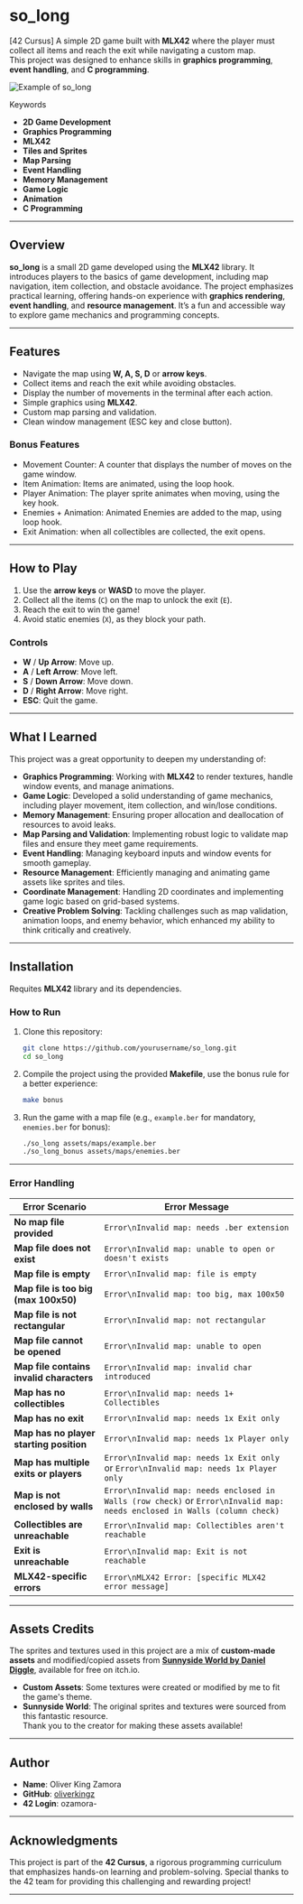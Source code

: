 # so_long  
[42 Cursus] A simple 2D game built with **MLX42** where the player must collect all items and reach the exit while navigating a custom map.  
This project was designed to enhance skills in **graphics programming**, **event handling**, and **C programming**.

![Example of so_long](assets/images/so_long_bonus.gif)

Keywords  
- **2D Game Development**  
- **Graphics Programming**  
- **MLX42**  
- **Tiles and Sprites**  
- **Map Parsing**  
- **Event Handling**  
- **Memory Management**  
- **Game Logic**  
- **Animation**  
- **C Programming**  

---

## Overview  
**so_long** is a small 2D game developed using the **MLX42** library. It introduces players to the basics of game development, including map navigation, item collection, and obstacle avoidance. The project emphasizes practical learning, offering hands-on experience with **graphics rendering**, **event handling**, and **resource management**. It’s a fun and accessible way to explore game mechanics and programming concepts.  

---

## Features  
- Navigate the map using **W, A, S, D** or **arrow keys**.  
- Collect items and reach the exit while avoiding obstacles.  
- Display the number of movements in the terminal after each action.  
- Simple graphics using **MLX42**.  
- Custom map parsing and validation.  
- Clean window management (ESC key and close button).  

### Bonus Features
- Movement Counter: A counter that displays the number of moves on the game window.
- Item Animation: Items are animated, using the loop hook.
- Player Animation: The player sprite animates when moving, using the key hook.
- Enemies + Animation: Animated Enemies are added to the map, using loop hook. 
- Exit Animation: when all collectibles are collected, the exit opens. 

---

## How to Play

1. Use the **arrow keys** or **WASD** to move the player.
2. Collect all the items (`C`) on the map to unlock the exit (`E`).
3. Reach the exit to win the game!
4. Avoid static enemies (`X`), as they block your path.

### Controls

- **W** / **Up Arrow**: Move up.
- **A** / **Left Arrow**: Move left.
- **S** / **Down Arrow**: Move down.
- **D** / **Right Arrow**: Move right.
- **ESC**: Quit the game.

---

## What I Learned  
This project was a great opportunity to deepen my understanding of:  
- **Graphics Programming**: Working with **MLX42** to render textures, handle window events, and manage animations.  
- **Game Logic**: Developed a solid understanding of game mechanics, including player movement, item collection, and win/lose conditions.  
- **Memory Management**: Ensuring proper allocation and deallocation of resources to avoid leaks.  
- **Map Parsing and Validation**: Implementing robust logic to validate map files and ensure they meet game requirements.  
- **Event Handling**: Managing keyboard inputs and window events for smooth gameplay.  
- **Resource Management**: Efficiently managing and animating game assets like sprites and tiles.  
- **Coordinate Management**: Handling 2D coordinates and implementing game logic based on grid-based systems.  
- **Creative Problem Solving**: Tackling challenges such as map validation, animation loops, and enemy behavior, which enhanced my ability to think critically and creatively.  

---

## Installation  
Requites **MLX42** library and its dependencies.  

### How to Run  
1. Clone this repository:  
   ```bash  
   git clone https://github.com/yourusername/so_long.git  
   cd so_long  
   ```  

2. Compile the project using the provided **Makefile**, use the bonus rule for a better experience:  
   ```bash  
   make bonus
   ```  

3. Run the game with a map file (e.g., `example.ber` for mandatory, `enemies.ber` for bonus):  
   ```bash  
   ./so_long assets/maps/example.ber
   ./so_long_bonus assets/maps/enemies.ber

   ```

---

### Error Handling  

| **Error Scenario**                                      | **Error Message**                                                                 |
|---------------------------------------------------------|-----------------------------------------------------------------------------------|
| **No map file provided**                                | `Error\nInvalid map: needs .ber extension`                                        |
| **Map file does not exist**                             | `Error\nInvalid map: unable to open or doesn't exists`                            |
| **Map file is empty**                                   | `Error\nInvalid map: file is empty`                                               |
| **Map file is too big (max 100x50)**                    | `Error\nInvalid map: too big, max 100x50`                                         |
| **Map file is not rectangular**                         | `Error\nInvalid map: not rectangular`                                             |
| **Map file cannot be opened**                           | `Error\nInvalid map: unable to open`                                              |
| **Map file contains invalid characters**                | `Error\nInvalid map: invalid char introduced`                                     |
| **Map has no collectibles**                             | `Error\nInvalid map: needs 1+ Collectibles`                                       |
| **Map has no exit**                                     | `Error\nInvalid map: needs 1x Exit only`                                          |
| **Map has no player starting position**                 | `Error\nInvalid map: needs 1x Player only`                                        |
| **Map has multiple exits or players**                   | `Error\nInvalid map: needs 1x Exit only` or `Error\nInvalid map: needs 1x Player only` |
| **Map is not enclosed by walls**                        | `Error\nInvalid map: needs enclosed in Walls (row check)` or `Error\nInvalid map: needs enclosed in Walls (column check)` |
| **Collectibles are unreachable**                        | `Error\nInvalid map: Collectibles aren't reachable`                               |
| **Exit is unreachable**                                 | `Error\nInvalid map: Exit is not reachable`                                       |
| **MLX42-specific errors**                               | `Error\nMLX42 Error: [specific MLX42 error message]`                              |

---

## Assets Credits  
The sprites and textures used in this project are a mix of **custom-made assets** and modified/copied assets from **[Sunnyside World by Daniel Diggle](https://danieldiggle.itch.io/sunnyside)**, available for free on itch.io.  
- **Custom Assets**: Some textures were created or modified by me to fit the game's theme.  
- **Sunnyside World**: The original sprites and textures were sourced from this fantastic resource.  
Thank you to the creator for making these assets available!  

---

## Author

- **Name**: Oliver King Zamora
- **GitHub**: [oliverkingz](https://github.com/oliverkingz)
- **42 Login**: ozamora-

---

## Acknowledgments  
This project is part of the **42 Cursus**, a rigorous programming curriculum that emphasizes hands-on learning and problem-solving. Special thanks to the 42 team for providing this challenging and rewarding project!  

--- 
